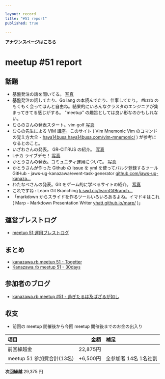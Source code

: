 ```yaml
---

layout: record
title: "#51 report"
published: true

---
```


<div style="text-align: left;"><a href="./"><strong>アナウンスページはこちら</strong></a></div>

# meetup #51 report

## 話題

* 基盤発注の話を聞いてる。 [写真](https://www.instagram.com/p/BM-tq25hSRN/)
* 基盤発注の話してたり、Go lang の本読んでたり、仕事してたり。 #kzrb のもくもく会ってほんと自由ね。結果的にいろんなクラスタのエンジニアが集まってきてる感じがする。 "meetup" の趣旨としては良い形なのかもしれない。
* むらのさんの発表スタート。vim golf [写真](https://www.instagram.com/p/BM-1D84hUdk/)
* むらの先生による VIM 講座。このサイト ( Vim Mnemonic Vim のコマンドの覚え方大全 - [haya14busa haya14busa.com/vim-mnemonic/](http://haya14busa.com/vim-mnemonic/) ) が参考になるとのこと。
* いざわさんの発表。 GR-CITRUS の紹介。 [写真](https://www.instagram.com/p/BM-2uH_h2EE/)
* Lチカ ライブデモ！ [写真](https://www.instagram.com/p/BM-3KUhBLEj/)
* かとうさんの発表。コミュニティ運用について。 [写真](https://www.instagram.com/p/BM-4d_uhgYJ/)
* かとうさんが作った Github の Issue を yml を使ってバルク登録するツール GitHub - jaws-ug-kanazawa/event-task-generator [github.com/jaws-ug-kanaza…](https://github.com/jaws-ug-kanazawa/event-task-generator)
* わたなべさんの発表。Git をゲーム的に学べるサイトの紹介。 [写真](https://www.instagram.com/p/BM-5sY-hTDn/)
* これですね : Learn Git Branching [k.swd.cc/learnGitBranch…](http://k.swd.cc/learnGitBranching-ja/)
* 「markdown からスライドを作るツールいろいろあるよね。イマドキはこれ ( Marp - Markdown Presentation Writer [yhatt.github.io/marp/](https://yhatt.github.io/marp/) )」

## 運営ブレストログ

* [meetup 51 運用ブレストログ](https://github.com/kanazawarb/meetup/wiki/meetup-51-%E9%81%8B%E7%94%A8%E3%83%96%E3%83%AC%E3%82%B9%E3%83%88%E3%83%AD%E3%82%B0)

## まとめ

* [kanazawa.rb meetup 51 - Togetter](http://togetter.com/li/1050650)
* [Kanazawa.rb meetup 51 - 30days](http://30d.jp/kzrb/41)

## 参加者のブログ

* [kanazawa.rb meetup #51 - 過ぎたるは及ばざるが如し](http://cotton-desu.hatenablog.com/entry/2016/11/21/203202)


## 収支

* 前回の meetup 開催後から今回 meetup 開催後までのお金の出入り

|項目                           |金額         |補足                                               |
|:------------------------------|------------:|:--------------------------------------------------|
| 前回繰越金                    |    22,875円 |                                                   |
| meetup 51 参加費合計(13名)    |   +6,500円 | 全参加者 14名 1名社割                 |


**次回繰越**  29,375 円

